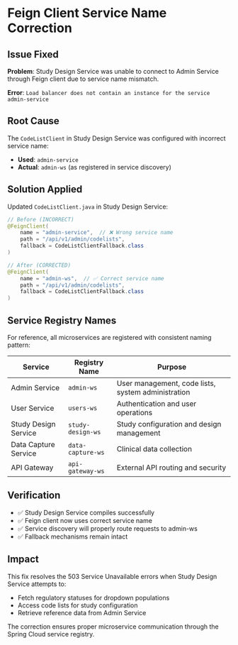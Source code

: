 # Feign Client Service Name Correction

## Issue Fixed
**Problem**: Study Design Service was unable to connect to Admin Service through Feign client due to service name mismatch.

**Error**: `Load balancer does not contain an instance for the service admin-service`

## Root Cause
The `CodeListClient` in Study Design Service was configured with incorrect service name:
- **Used**: `admin-service` 
- **Actual**: `admin-ws` (as registered in service discovery)

## Solution Applied
Updated `CodeListClient.java` in Study Design Service:

```java
// Before (INCORRECT)
@FeignClient(
    name = "admin-service",  // ❌ Wrong service name
    path = "/api/v1/admin/codelists",
    fallback = CodeListClientFallback.class
)

// After (CORRECTED) 
@FeignClient(
    name = "admin-ws",  // ✅ Correct service name
    path = "/api/v1/admin/codelists", 
    fallback = CodeListClientFallback.class
)
```

## Service Registry Names
For reference, all microservices are registered with consistent naming pattern:

| Service | Registry Name | Purpose |
|---------|--------------|---------|
| Admin Service | `admin-ws` | User management, code lists, system administration |
| User Service | `users-ws` | Authentication and user operations |
| Study Design Service | `study-design-ws` | Study configuration and design management |
| Data Capture Service | `data-capture-ws` | Clinical data collection |
| API Gateway | `api-gateway-ws` | External API routing and security |

## Verification
- ✅ Study Design Service compiles successfully
- ✅ Feign client now uses correct service name
- ✅ Service discovery will properly route requests to admin-ws
- ✅ Fallback mechanisms remain intact

## Impact
This fix resolves the 503 Service Unavailable errors when Study Design Service attempts to:
- Fetch regulatory statuses for dropdown populations
- Access code lists for study configuration
- Retrieve reference data from Admin Service

The correction ensures proper microservice communication through the Spring Cloud service registry.